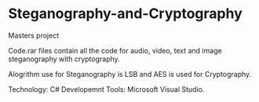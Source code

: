 # Steganography-and-Cryptography
Masters project



Code.rar files contain all the code for audio, video, text and image steganography with cryptography.

Alogrithm use for Steganography is LSB and AES is used for Cryptography.

Technology: C#
Developemnt Tools: Microsoft Visual Studio.
